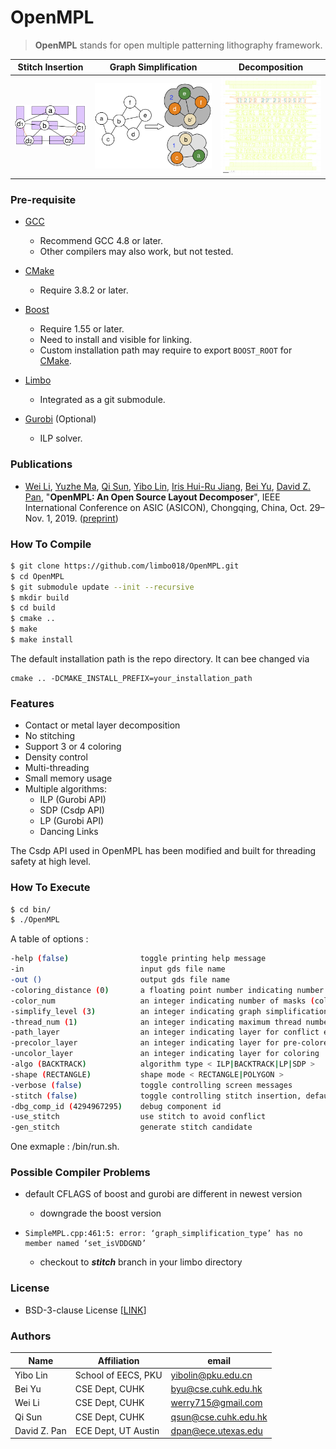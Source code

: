 # OpenMPL

> **OpenMPL** stands for open multiple patterning lithography framework.

| Stitch Insertion | Graph Simplification | Decomposition |
| ---------------- | -------------------- | ------------- | 
| <img src=/images/stitch-2.png width=150> | <img src=/images/biconnected.png width=250> | <img src=/images/total_c2.gif width=200> |

### Pre-requisite

- [GCC](https://gcc.gnu.org)
    - Recommend GCC 4.8 or later. 
    - Other compilers may also work, but not tested. 

- [CMake](https://cmake.org)
    - Require 3.8.2 or later. 

- [Boost](https://www.boost.org)
    - Require 1.55 or later. 
    - Need to install and visible for linking. 
    - Custom installation path may require to export ```BOOST_ROOT``` for [CMake](https://cmake.org/cmake/help/v3.8/module/FindBoost.html). 

- [Limbo](https://github.com/limbo018/Limbo)
    - Integrated as a git submodule.

- [Gurobi](https://www.gurobi.com) (Optional)
    - ILP solver. 

### Publications

* [Wei Li](https://wadmes.github.io/cv/), [Yuzhe Ma](http://yuzhe630.github.io/), [Qi Sun](http://qisunchn.top/), [Yibo Lin](http://yibolin.com), [Iris Hui-Ru Jiang](http://www.ee.ntu.edu.tw/profile1?id=1060726), [Bei Yu](http://www.cse.cuhk.edu.hk/~byu/index.html), [David Z. Pan](http://users.ece.utexas.edu/~dpan/), 
    "**OpenMPL: An Open Source Layout Decomposer**", 
    IEEE International Conference on ASIC (ASICON), Chongqing, China, Oct. 29–Nov. 1, 2019.
([preprint](https://arxiv.org/pdf/1809.07554v3.pdf))

### How To Compile

```bash
$ git clone https://github.com/limbo018/OpenMPL.git 
$ cd OpenMPL
$ git submodule update --init --recursive
$ mkdir build
$ cd build
$ cmake .. 
$ make
$ make install
```
The default installation path is the repo directory. It can bee changed via 
```
cmake .. -DCMAKE_INSTALL_PREFIX=your_installation_path
```

### Features
 * Contact or metal layer decomposition 
 * No stitching
 * Support 3 or 4 coloring 
 * Density control
 * Multi-threading
 * Small memory usage
 * Multiple algorithms: 
    * ILP (Gurobi API)
    * SDP (Csdp API)
    * LP  (Gurobi API)
    * Dancing Links

The Csdp API used in OpenMPL has been modified and built for threading safety at high level. 

### How To Execute

```bash
$ cd bin/
$ ./OpenMPL
```

A table of options :

```bash
-help (false)                toggle printing help message
-in                          input gds file name
-out ()                      output gds file name
-coloring_distance (0)       a floating point number indicating number of coloring distance in nanometer
-color_num                   an integer indicating number of masks (colors) < 3|4 >
-simplify_level (3)          an integer indicating graph simplification level < 0|1|2|3 >
-thread_num (1)              an integer indicating maximum thread number
-path_layer                  an integer indicating layer for conflict edges
-precolor_layer              an integer indicating layer for pre-colored patterns
-uncolor_layer               an integer indicating layer for coloring
-algo (BACKTRACK)            algorithm type < ILP|BACKTRACK|LP|SDP >
-shape (RECTANGLE)           shape mode < RECTANGLE|POLYGON >
-verbose (false)             toggle controlling screen messages
-stitch (false)              toggle controlling stitch insertion, default is false
-dbg_comp_id (4294967295)    debug component id
-use_stitch                  use stitch to avoid conflict
-gen_stitch                  generate stitch candidate
```

One exmaple : /bin/run.sh.

### Possible Compiler Problems

+ default CFLAGS of boost and gurobi are different in newest version
  + downgrade the boost version

+ ```
  SimpleMPL.cpp:461:5: error: ‘graph_simplification_type’ has no member named ‘set_isVDDGND’
  ```

  + checkout to ***stitch*** branch in your limbo directory

### License

- BSD-3-clause License [[LINK](https://github.com/limbo018/OpenMPL/blob/master/LICENSE)]

### Authors

| Name         | Affiliation         | email                                                     |
| ------------ | ------------------- | --------------------------------------------------------- |
| Yibo Lin     | School of EECS, PKU | [yibolin@pku.edu.cn](mailto:yibolin@pku.edu.cn)           |
| Bei Yu       | CSE Dept, CUHK      | [byu@cse.cuhk.edu.hk](mailto:byu@cse.cuhk.edu.hk)         |
| Wei Li       | CSE Dept, CUHK      | [werry715@gmail.com](mailto:wli@cse.cuhk.edu.hk)           |
| Qi Sun       | CSE Dept, CUHK      | [qsun@cse.cuhk.edu.hk](mailto:qsun@cse.cuhk.edu.hk)       |
| David Z. Pan | ECE Dept, UT Austin | [dpan@ece.utexas.edu](mailto:dpan@ece.utexas.edu)         |


